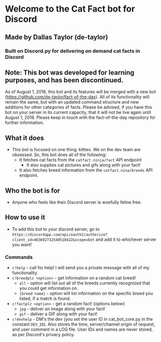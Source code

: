 # Welcome to the Cat Fact bot for Discord

## Made by Dallas Taylor (de-taylor)

### Built on Discord.py for delivering on demand cat facts in Discord

## Note: This bot was developed for learning purposes, and has been discontinued.

As of August 1, 2018, this bot and its features will be merged with a new bot (https://github.com/de-taylor/fact-of-the-day). All of its functionality will remain the same, but with an updated command structure and new additions for other categories of facts. Please be advised, if you have this bot on your server in its current capacity, that it will not be live again until August 1, 2018. Please keep in touch with the fact-of-the-day repository for further information.

## What it does

- This bot is focused on one thing: kitties. We on the dev team are obsessed. So, this bot does all of the following: 
  - It fetches cat facts from the `catfact.ninja/fact` API endpoint
    - It also supplies cat pictures and gifs along with your fact!
  - It also fetches breed information from the `catfact.nina/breeds` API endpoint.

## Who the bot is for

- Anyone who feels like their Discord server is woefully feline free.

## How to use it

- To add this bot to your discord server, go to `https://discordapp.com/api/oauth2/authorize?client_id=463692732540518422&scope=bot` and add it to whichever server you want!

### Commands

- `c!help` - call for help! I will send you a private message with all of my functionality.
- `c!breedplz <option>` - get information on a random cat breed!
  - `all` - option will list out all of the breeds currently recognized that you could get information on.
  - `{breed name}` - option will list information on the specific breed you listed, if a match is found.
- `c!factplz <option>` - get a random fact! {options below}
  - `jpg` - deliver an image along with your fact!
  - `gif` - deliver a GIF along with your fact!
- `c!devhelp` - DM's the dev (you set the user ID in cat_bot_core.py in the constant `DEV_ID`). Also stores the time, server/channel origin of request, and user comment in a LOG file. User IDs and names are never stored, as per Discord's privacy policy.
